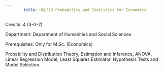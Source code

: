 ```yaml
---
        title: HSL513 Probability and Statistics for Economics
---
```

Credits: 4 (3-0-2)

Department: Department of Humanities and Social Sciences

Prerequisites: Only for M.Sc. (Economics)

Probability and Distribution Theory, Estimation and Inference, ANOVA, Linear Regression Model, Least Squares Estimator, Hypothesis Tests and Model Selection.